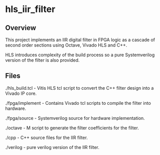 # hls_iir_filter

## Overview

This project implements an IIR digital filter in FPGA logic as a cascade of second order sections using Octave, Vivado HLS and C++.

HLS introduces complexity of the build process so a pure Systemverilog version of the filter is also provided.

## Files

./hls_build.tcl - Vitis HLS tcl script to convert the C++ filter design into a Vivado IP core.

./fpga/implement - Contains Vivado tcl scripts to compile the filter into hardware.

./fpga/source - Systemverilog source for hardware implementation.

./octave - M script to generate the filter coefficients for the filter.

./cpp - C++ source files for the IIR filter.

./verilog - pure verilog version of the IIR filter.

